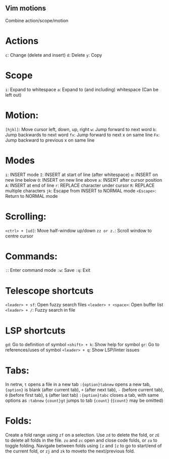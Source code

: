 ## Vim motions
Combine action/scope/motion

# Actions
`c`: Change (delete and insert)
`d`: Delete
`y`: Copy

# Scope
`i`: Expand to whitespace
`a`: Expand to (and including) whitespace
(Can be left out)

# Motion:
`[hjkl]`: Move cursor left, down, up, right
`w`: Jump forward to next word
`b`: Jump backwards to next word
`fx`: Jump forward to next x on same line
`Fx`: Jump backward to previous x on same line

# Modes
`i`: INSERT mode
`I`: INSERT at start of line (after whitespace)
`o`: INSERT on new line below
`O`: INSERT on new line above
`a`: INSERT after cursor position
`A`: INSERT at end of line
`r`: REPLACE character under cursor
`R`: REPLACE multiple characters
`jk`: Escape from INSERT to NORMAL mode
`<Escape>`: Return to NORMAL mode

# Scrolling:
`<ctrl> + [ud]`: Move half-window up/down
`zz or z.`: Scroll window to centre cursor

# Commands:
`:`: Enter command mode
`:w`: Save
`:q`: Exit

# Telescope shortcuts
`<leader> + sf`: Open fuzzy search files
`<leader> + <space>`: Open buffer list
`<leader> + /`: Fuzzy search in file

# LSP shortcuts
`gd`: Go to definition of symbol
`<shift> + k`: Show help for symbol
`gr`: Go to references/uses of symbol
`<leader> + q`: Show LSP/linter issues

# Tabs:
In netrw, `t` opens a file in a new tab
`:{option}tabnew` opens a new tab, `{option}` is blank (after current tab), `+` (after next tab), `-` (before current tab), `0` (before first tab), `$` (after last tab)
`:{option}tabc` closes a tab, with same options as `:tabnew`
`{count}gt` jumps to tab `{count}` (`{count}` may be omitted)

# Folds:
Create a fold range using `zf` on a selection. Use `zd` to delete the fold, or `zE` to delete all folds in the file.
`zo` and `zc` open and close code folds, or `za` to toggle folding.
Navigate between folds using `[z` and `]z` to go to start/end of the current fold, or `zj` and `zk` to moveto the next/previous fold.
